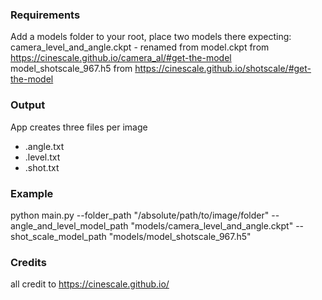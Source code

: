 ### Requirements
Add a models folder to your root, place two models there expecting: \
camera_level_and_angle.ckpt - renamed from model.ckpt from https://cinescale.github.io/camera_al/#get-the-model \
model_shotscale_967.h5 from https://cinescale.github.io/shotscale/#get-the-model

### Output
App creates three files per image
+ .angle.txt
+ .level.txt
+ .shot.txt

### Example
python main.py --folder_path "/absolute/path/to/image/folder" --angle_and_level_model_path "models/camera_level_and_angle.ckpt" --shot_scale_model_path "models/model_shotscale_967.h5"

### Credits
all credit to https://cinescale.github.io/
